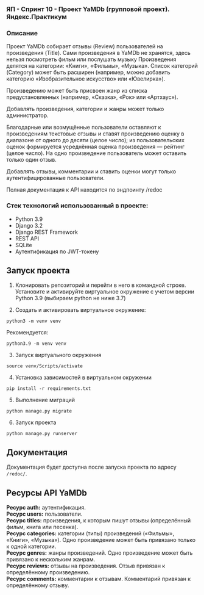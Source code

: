 ### ЯП - Спринт 10 - Проект YaMDb (групповой проект). Яндекс.Практикум
### Описание
Проект YaMDb собирает отзывы (Review) пользователей на произведения (Title).
Сами произведения в YaMDb не хранятся, здесь нельзя посмотреть фильм или послушать музыку
Произведения делятся на категории: «Книги», «Фильмы», «Музыка».
Список категорий (Category) может быть расширен (например, можно добавить категорию «Изобразительное искусство» или «Ювелирка»).

Произведению может быть присвоен жанр из списка предустановленных (например, «Сказка», «Рок» или «Артхаус»).

Добавлять произведения, категории и жанры может только администратор.

Благодарные или возмущённые пользователи оставляют к произведениям текстовые отзывы и ставят произведению оценку в диапазоне от одного до десяти (целое число); из пользовательских оценок формируется усреднённая оценка произведения — рейтинг (целое число). На одно произведение пользователь может оставить только один отзыв.

Добавлять отзывы, комментарии и ставить оценки могут только аутентифицированные пользователи.

Полная документация к API находится по эндпоинту /redoc

### Стек технологий использованный в проекте:
-   Python 3.9
-   Django 3.2
-   Django REST Framework
-   REST API
-   SQLite
-   Аутентификация по JWT-токену

## Запуск проекта
1. Клонировать репозиторий и перейти в него в командной строке.
Установите и активируйте виртуальное окружение c учетом версии Python 3.9 (выбираем python не ниже 3.7)

2. Cоздать и активировать виртуальное окружение:
```
python3 -m venv venv
```
Рекомендуется:
```
python3.9 -m venv venv
```
3. Запуск виртуального окружения
```
source venv/Scripts/activate
```
4. Установка зависимостей в виртуальном окружении
```
pip install -r requirements.txt
```

5. Выполнение миграций
```
python manage.py migrate
```

6. Запуск проекта
```
python manage.py runserver
```

## Документация
Документация будет доступна после запуска проекта по адресу `/redoc/`.

## Ресурсы API YaMDb
**Ресурс auth:** аутентификация.  
**Ресурс users:** пользователи.  
**Ресурс titles:** произведения, к которым пишут отзывы (определённый фильм, книга или песенка).  
**Ресурс categories:** категории (типы) произведений («Фильмы», «Книги», «Музыка»). Одно произведение может быть привязано только к одной категории.  
**Ресурс genres:** жанры произведений. Одно произведение может быть привязано к нескольким жанрам.  
**Ресурс reviews:** отзывы на произведения. Отзыв привязан к определённому произведению.  
**Ресурс comments:** комментарии к отзывам. Комментарий привязан к определённому отзыву.  